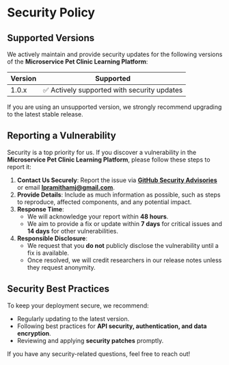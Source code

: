 # Security Policy

## Supported Versions

We actively maintain and provide security updates for the following versions of the **Microservice Pet Clinic Learning Platform**:

| Version | Supported          |
| ------- | ------------------ |
| 1.0.x   | ✅ Actively supported with security updates |

If you are using an unsupported version, we strongly recommend upgrading to the latest stable release.

## Reporting a Vulnerability

Security is a top priority for us. If you discover a vulnerability in the **Microservice Pet Clinic Learning Platform**, please follow these steps to report it:

1. **Contact Us Securely**: Report the issue via **[GitHub Security Advisories](https://github.com/PramithaMJ/ms-petclinic/security/advisories)** or email **lpramithamj@gmail.com**.  
2. **Provide Details**: Include as much information as possible, such as steps to reproduce, affected components, and any potential impact.  
3. **Response Time**:  
   - We will acknowledge your report within **48 hours**.  
   - We aim to provide a fix or update within **7 days** for critical issues and **14 days** for other vulnerabilities.  
4. **Responsible Disclosure**:  
   - We request that you **do not** publicly disclose the vulnerability until a fix is available.  
   - Once resolved, we will credit researchers in our release notes unless they request anonymity.  

## Security Best Practices

To keep your deployment secure, we recommend:  
- Regularly updating to the latest version.  
- Following best practices for **API security, authentication, and data encryption**.  
- Reviewing and applying **security patches** promptly.  

If you have any security-related questions, feel free to reach out!  
